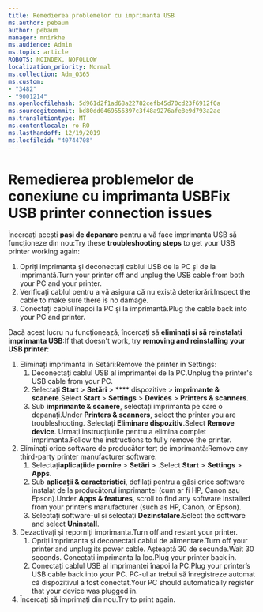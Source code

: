 ```yaml
---
title: Remedierea problemelor cu imprimanta USB
ms.author: pebaum
author: pebaum
manager: mnirkhe
ms.audience: Admin
ms.topic: article
ROBOTS: NOINDEX, NOFOLLOW
localization_priority: Normal
ms.collection: Adm_O365
ms.custom:
- "3482"
- "9001214"
ms.openlocfilehash: 5d961d2f1ad68a22782cefb45d70cd23f6912f0a
ms.sourcegitcommit: bd80dd0469556397c3f48a9276afe8e9d793a2ae
ms.translationtype: MT
ms.contentlocale: ro-RO
ms.lasthandoff: 12/19/2019
ms.locfileid: "40744708"
---
```

# <a name="fix-usb-printer-connection-issues"></a><span data-ttu-id="622ec-102">Remedierea problemelor de conexiune cu imprimanta USB</span><span class="sxs-lookup"><span data-stu-id="622ec-102">Fix USB printer connection issues</span></span>

<span data-ttu-id="622ec-103">Încercați acești **pași de depanare** pentru a vă face imprimanta USB să funcționeze din nou:</span><span class="sxs-lookup"><span data-stu-id="622ec-103">Try these **troubleshooting steps** to get your USB printer working again:</span></span>

1. <span data-ttu-id="622ec-104">Opriți imprimanta și deconectați cablul USB de la PC și de la imprimantă.</span><span class="sxs-lookup"><span data-stu-id="622ec-104">Turn your printer off and unplug the USB cable from both your PC and your printer.</span></span>
2. <span data-ttu-id="622ec-105">Verificați cablul pentru a vă asigura că nu există deteriorări.</span><span class="sxs-lookup"><span data-stu-id="622ec-105">Inspect the cable to make sure there is no damage.</span></span>
3. <span data-ttu-id="622ec-106">Conectați cablul înapoi la PC și la imprimantă.</span><span class="sxs-lookup"><span data-stu-id="622ec-106">Plug the cable back into your PC and printer.</span></span>

<span data-ttu-id="622ec-107">Dacă acest lucru nu funcționează, încercați să **eliminați și să reinstalați imprimanta USB**:</span><span class="sxs-lookup"><span data-stu-id="622ec-107">If that doesn't work, try **removing and reinstalling your USB printer**:</span></span>

1. <span data-ttu-id="622ec-108">Eliminați imprimanta în Setări:</span><span class="sxs-lookup"><span data-stu-id="622ec-108">Remove the printer in Settings:</span></span>
    1. <span data-ttu-id="622ec-109">Deconectați cablul USB al imprimantei de la PC.</span><span class="sxs-lookup"><span data-stu-id="622ec-109">Unplug the printer's USB cable from your PC.</span></span>
    2. <span data-ttu-id="622ec-110">Selectați **Start** > **Setări** > \*\*\*\* dispozitive > **imprimante & scanere**.</span><span class="sxs-lookup"><span data-stu-id="622ec-110">Select **Start** > **Settings** > **Devices** > **Printers & scanners**.</span></span>
    3. <span data-ttu-id="622ec-111">Sub **imprimante & scanere**, selectați imprimanta pe care o depanați.</span><span class="sxs-lookup"><span data-stu-id="622ec-111">Under **Printers & scanners**, select the printer you are troubleshooting.</span></span> <span data-ttu-id="622ec-112">Selectați **Eliminare dispozitiv**.</span><span class="sxs-lookup"><span data-stu-id="622ec-112">Select **Remove device**.</span></span> <span data-ttu-id="622ec-113">Urmați instrucțiunile pentru a elimina complet imprimanta.</span><span class="sxs-lookup"><span data-stu-id="622ec-113">Follow the instructions to fully remove the printer.</span></span>
2. <span data-ttu-id="622ec-114">Eliminați orice software de producător terț de imprimantă:</span><span class="sxs-lookup"><span data-stu-id="622ec-114">Remove any third-party printer manufacturer software:</span></span>
    1. <span data-ttu-id="622ec-115">Selectați**aplicații**de **pornire** > **Setări** > .</span><span class="sxs-lookup"><span data-stu-id="622ec-115">Select **Start** > **Settings** > **Apps**.</span></span>
    2. <span data-ttu-id="622ec-116">Sub **aplicații & caracteristici**, defilați pentru a găsi orice software instalat de la producătorul imprimantei (cum ar fi HP, Canon sau Epson).</span><span class="sxs-lookup"><span data-stu-id="622ec-116">Under **Apps & features**, scroll to find any software installed from your printer’s manufacturer (such as HP, Canon, or Epson).</span></span>
    3. <span data-ttu-id="622ec-117">Selectați software-ul și selectați **Dezinstalare**.</span><span class="sxs-lookup"><span data-stu-id="622ec-117">Select the software and select **Uninstall**.</span></span>
3. <span data-ttu-id="622ec-118">Dezactivați și reporniți imprimanta.</span><span class="sxs-lookup"><span data-stu-id="622ec-118">Turn off and restart your printer.</span></span><br>
    1. <span data-ttu-id="622ec-119">Opriți imprimanta și deconectați cablul de alimentare.</span><span class="sxs-lookup"><span data-stu-id="622ec-119">Turn off your printer and unplug its power cable.</span></span> <span data-ttu-id="622ec-120">Așteaptă 30 de secunde.</span><span class="sxs-lookup"><span data-stu-id="622ec-120">Wait 30 seconds.</span></span> <span data-ttu-id="622ec-121">Conectați imprimanta la loc.</span><span class="sxs-lookup"><span data-stu-id="622ec-121">Plug your printer back in.</span></span>
    2. <span data-ttu-id="622ec-122">Conectați cablul USB al imprimantei înapoi la PC.</span><span class="sxs-lookup"><span data-stu-id="622ec-122">Plug your printer’s USB cable back into your PC.</span></span> <span data-ttu-id="622ec-123">PC-ul ar trebui să înregistreze automat că dispozitivul a fost conectat.</span><span class="sxs-lookup"><span data-stu-id="622ec-123">Your PC should automatically register that your device was plugged in.</span></span>
4. <span data-ttu-id="622ec-124">Încercați să imprimați din nou.</span><span class="sxs-lookup"><span data-stu-id="622ec-124">Try to print again.</span></span>